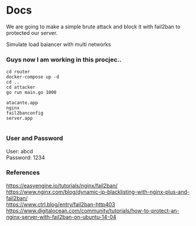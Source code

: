 # Docs

We are going to make a simple brute attack and block it with fail2ban to protected our server.

Simulate load baiancer with multi networks

### Guys now I am working in this procjec..

```
cd router
docker-compose up -d
cd ..
cd attacker
go run main.go 1000
```


```
atacante.app
nginx
fail2banconfig
server.app


```
### User and Password

User: abcd \
Password: 1234 


### References

https://easyengine.io/tutorials/nginx/fail2ban/ \
https://www.nginx.com/blog/dynamic-ip-blacklisting-with-nginx-plus-and-fail2ban/ \
https://www.ctrl.blog/entry/fail2ban-http403 \
https://www.digitalocean.com/community/tutorials/how-to-protect-an-nginx-server-with-fail2ban-on-ubuntu-14-04

